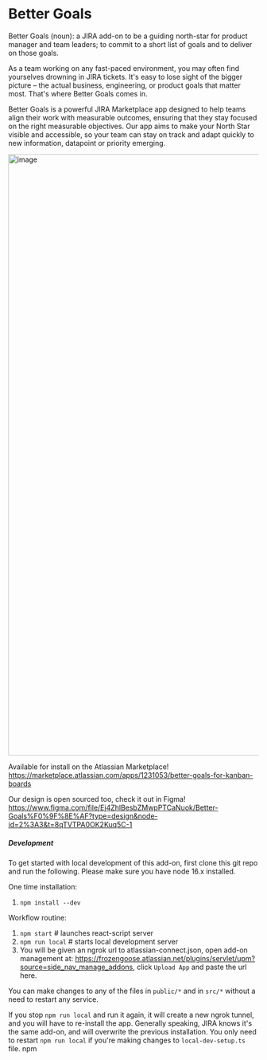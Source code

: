 # Better Goals

Better Goals (noun): a JIRA add-on to be a guiding north-star for product manager and team leaders; to commit to a 
short list of goals and to deliver on those goals.

As a team working on any fast-paced environment, you may often find yourselves drowning in JIRA tickets. It's easy to lose sight of the bigger picture – the actual business, engineering, or product goals that matter most. That's where Better Goals comes in.

Better Goals is a powerful JIRA Marketplace app designed to help teams align their work with measurable outcomes, ensuring that they stay focused on the right measurable objectives. Our app aims to make your North Star visible and accessible, so your team can stay on track and adapt quickly to new information, datapoint or priority emerging. 

<img width="1207" alt="image" src="https://user-images.githubusercontent.com/129691702/235436445-ed6c57fb-babc-46a9-9054-61218733d17d.png">



Available for install on the Atlassian Marketplace! 
https://marketplace.atlassian.com/apps/1231053/better-goals-for-kanban-boards

Our design is open sourced too, check it out in Figma!
https://www.figma.com/file/Ej4ZhlBesbZMwpPTCaNuok/Better-Goals%F0%9F%8E%AF?type=design&node-id=2%3A3&t=8qTVTPA0OK2Kuq5C-1

##### Development

To get started with local development of this add-on, first clone this git repo and run the following.
Please make sure you have node 16.x installed.

One time installation:

1. `npm install --dev`

Workflow routine:

1. `npm start` # launches react-script server
2. `npm run local` # starts local development server
3. You will be given an ngrok url to atlassian-connect.json, open add-on management at: https://frozengoose.atlassian.net/plugins/servlet/upm?source=side_nav_manage_addons, click `Upload App` and paste the url here.

You can make changes to any of the files in `public/*` and in `src/*` without a need to restart any service.

If you stop `npm run local` and run it again, it will create a new ngrok tunnel, and you will have to re-install the app. Generally speaking, JIRA knows it's the same add-on, and will overwrite the previous installation. You only need to restart `npm run local` if you're making changes to `local-dev-setup.ts` file. npm

